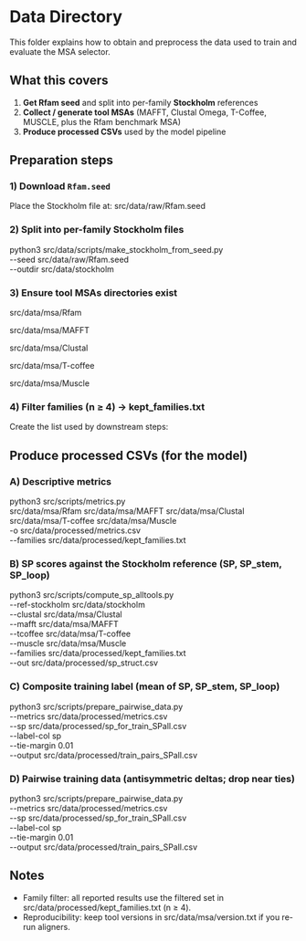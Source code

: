 # Data Directory

This folder explains how to obtain and preprocess the data used to train and evaluate the MSA selector.

## What this covers
1) **Get Rfam seed** and split into per-family **Stockholm** references  
2) **Collect / generate tool MSAs** (MAFFT, Clustal Omega, T-Coffee, MUSCLE, plus the Rfam benchmark MSA)  
3) **Produce processed CSVs** used by the model pipeline

## Preparation steps

### 1) Download `Rfam.seed`
Place the Stockholm file at: 
src/data/raw/Rfam.seed

### 2) Split into per-family Stockholm files
python3 src/data/scripts/make_stockholm_from_seed.py \
  --seed   src/data/raw/Rfam.seed \
  --outdir src/data/stockholm

### 3) Ensure tool MSAs directories exist
src/data/msa/Rfam

src/data/msa/MAFFT

src/data/msa/Clustal

src/data/msa/T-coffee

src/data/msa/Muscle

### 4) Filter families (n ≥ 4) -> kept_families.txt
Create the list used by downstream steps:

## Produce processed CSVs (for the model)

### A) Descriptive metrics
python3 src/scripts/metrics.py \
  src/data/msa/Rfam src/data/msa/MAFFT src/data/msa/Clustal \
  src/data/msa/T-coffee src/data/msa/Muscle \
  -o src/data/processed/metrics.csv \
  --families src/data/processed/kept_families.txt

### B) SP scores against the Stockholm reference (SP, SP_stem, SP_loop)
python3 src/scripts/compute_sp_alltools.py \
  --ref-stockholm src/data/stockholm \
  --clustal   src/data/msa/Clustal \
  --mafft     src/data/msa/MAFFT \
  --tcoffee   src/data/msa/T-coffee \
  --muscle    src/data/msa/Muscle \
  --families  src/data/processed/kept_families.txt \
  --out       src/data/processed/sp_struct.csv

### C) Composite training label (mean of SP, SP_stem, SP_loop)
python3 src/scripts/prepare_pairwise_data.py \
  --metrics   src/data/processed/metrics.csv \
  --sp        src/data/processed/sp_for_train_SPall.csv \
  --label-col sp \
  --tie-margin 0.01 \
  --output    src/data/processed/train_pairs_SPall.csv

### D) Pairwise training data (antisymmetric deltas; drop near ties)
python3 src/scripts/prepare_pairwise_data.py \
  --metrics   src/data/processed/metrics.csv \
  --sp        src/data/processed/sp_for_train_SPall.csv \
  --label-col sp \
  --tie-margin 0.01 \
  --output    src/data/processed/train_pairs_SPall.csv

## Notes
- Family filter: all reported results use the filtered set in src/data/processed/kept_families.txt (n ≥ 4).
- Reproducibility: keep tool versions in src/data/msa/version.txt if you re-run aligners.











